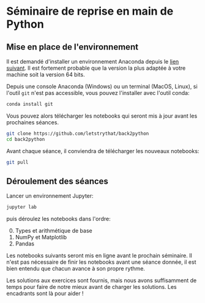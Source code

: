 # Séminaire de reprise en main de Python

## Mise en place de l'environnement

Il est demandé d'installer un environnement Anaconda depuis le [lien suivant](https://www.anaconda.com/products/individual). Il est fortement probable que la version la plus adaptée à votre machine soit la version 64 bits.

Depuis une console Anaconda (Windows) ou un terminal (MacOS, Linux), si l'outil
`git` n'est pas accessible, vous pouvez l'installer avec l'outil conda:

```sh
conda install git
```

Vous pouvez alors télécharger les notebooks qui seront mis à jour avant les
prochaines séances.

```sh
git clone https://github.com/letstrythat/back2python
cd back2python
```

Avant chaque séance, il conviendra de télécharger les nouveaux notebooks:

```sh
git pull
```
 
## Déroulement des séances

Lancer un environnement Jupyter:

```sh
jupyter lab
```

puis déroulez les notebooks dans l'ordre:

0. Types et arithmétique de base
1. NumPy et Matplotlib
2. Pandas

Les notebooks suivants seront mis en ligne avant le prochain séminaire. Il n'est
pas nécessaire de finir les notebooks avant une séance donnée, il est bien
entendu que chacun avance à son propre rythme.


Les solutions aux exercices sont fournis, mais nous avons suffisamment de temps
pour faire de notre mieux avant de charger les solutions. Les encadrants sont là
pour aider !
